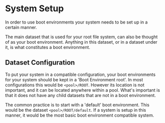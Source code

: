 # System Setup

In order to use boot environments your system needs to be set up in a certain
manner. 

The main dataset that is used for your root file system, can also be thought
of as your boot environment. Anything in this dataset, or in a dataset under
it, is what constitutes a boot environment. 

## Dataset Configuration 

To put your system in a compatible configuration, your boot environments for
your system should be kept in a 'Boot Environment root'. In most configurations
this would be `<pool>/ROOT`. However its location is not important, and it
can be located anywhere within a pool. What's important is that it does not
have any child datasets that are not in a boot environment.

The common practice is to start with a 'default' boot environment. This would
be the dataset `<pool>/ROOT/default`. If a system is setup in this
manner, it would be the most basic boot environment compatible system.